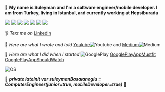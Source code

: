 :raising_hand: **My name is Suleyman and I'm a software engineer/mobile developer. I am from Turkey, living in Istanbul, and currently working at Hepsiburada** 

![](https://img.shields.io/badge/Code-Kotlin-informational?style=flat&logo=<LOGO_NAME>&logoColor=black&color=yellow)
![](https://img.shields.io/badge/Code-Java-informational?style=flat&logo=<LOGO_NAME>&logoColor=black&color=yellow)
![](https://img.shields.io/badge/Code-ReactNative-informational?style=flat&logo=<LOGO_NAME>&logoColor=black&color=yellow)
![](https://img.shields.io/badge/Code-NodeJS-informational?style=flat&logo=<LOGO_NAME>&logoColor=black&color=yellow)
![](https://img.shields.io/badge/OS-MacOS-informational?style=flat&logo=<LOGO_NAME>&logoColor=black&color=yellow)
![](https://img.shields.io/badge/OS-Microsoft-informational?style=flat&logo=<LOGO_NAME>&logoColor=black&color=yellow)
![](https://img.shields.io/badge/OS-Linux(Ubuntu)-informational?style=flat&logo=<LOGO_NAME>&logoColor=black&color=yellow)

:ear: *Text me on* [Linkedin](https://www.linkedin.com/in/basaransuleyman/) 

:gem: *Here are what I wrote and told* [Youtube](https://www.youtube.com/channel/UCpP5fwJG9qYnHS0YG13liAg/videos)![Youtube](https://icons.iconarchive.com/icons/dakirby309/simply-styled/16/YouTube-icon.png) and [Medium](https://basaransuleyman.medium.com/)![Medium](https://icons-for-free.com/iconfiles/png/16/logo+media+medium+social+icon-1320193180197134651.png)

:dart: *Here are what I did when I started* ![GooglePlay](https://icons-for-free.com/iconfiles/png/16/google+googleplay+logo+multimedia+play+player+icon-1320193181644092930.png) [GooglePlayAppMustfit](https://play.google.com/store/apps/details?id=com.proje&hl=en_US&gl=US) [GooglePlayAppShouldWatch](https://play.google.com/store/apps/details?id=com.tanxe.shouldwatchingma&hl=en_US&gl=US)  


![OS](https://i.guim.co.uk/img/static/sys-images/Guardian/Pix/pictures/2014/10/2/1412248789926/f7a97e1d-1915-45fd-b8c5-20e5d934ed73-620x371.png?width=445&quality=45&auto=format&fit=max&dpr=2&s=00e127e43000ecd6f435e012afcdf930)


:turtle:   **_private lateinit var suleymanBasaranoglu = ComputerEngineer(junior=true, mobileDeveloper=true)_** :ant:
